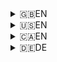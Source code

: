 <!--
 CONTRIBUTING.md

 This source file is part of the Workspace open source project.
 Diese Quelldatei ist Teil des quelloffenen Arbeitsbereich‐Projekt.
 https://github.com/SDGGiesbrecht/Workspace#workspace

 Copyright ©2017–2021 Jeremy David Giesbrecht and the Workspace project contributors.
 Urheberrecht ©2017–2021 Jeremy David Giesbrecht und die Mitwirkenden des Arbeitsbereich‐Projekts.

 Soli Deo gloria.

 Licensed under the Apache Licence, Version 2.0.
 See http://www.apache.org/licenses/LICENSE-2.0 for licence information.
 -->

<details>
<summary>🇬🇧EN</summary>
# Contributing to Workspace

Everyone is welcome to contribute to Workspace!

## Step 1: Report

From the smallest typo to the severest crash, whether you are reporting a bug or requesting a new feature, whether you already have a solution in mind or not, please **always start by reporting it**.

Please search the [existing issues](../../issues) to see if something related has already been reported.

- If there is already a related issue, please join that conversation and share any additional information you have.
- Otherwise, open a [new issue](../../issues/new).

Even if you think you have the solution, please **do not start working on it** until you hear from one of the project administrators. This may save you some work in the event that someone else is already working on it, or if your idea ends up deemed beyond the scope of the project goals.

## Step 2: Branch

If you have [reported](#step-1-report) your idea and an administrator has given you the green light, follow these steps to get a local copy you can work on.

1. **Fork the repository** by clicking “Fork” in the top‐right of the repository page. (Skip this step if you have been given write access.)
2. **Create a local clone**. `git clone https://github.com/user/Workspace`
3. **Create a development branch**. `git checkout -b some‐new‐branch‐name`
4. **Set up the workspace** by double‐clicking `Refresh` in the root folder. (If your system is set to *edit* scripts instead of *execute* them, you may have to execute the file from a terminal instead.)

Now you are all set to try out your idea.

## Step 3: Submit

Once you have your idea working properly, follow these steps to submit your changes.

1. **Validate your changes** by double‐clicking `Validate` in the root folder.
2. **Commit your changes**. `git commit -m "Some description of the changes."`
3. **Push your changes**. `git push`
4. **Submit a pull request** by clicking “New Pull Request” in the branch list on GitHub.
5. **Wait for continuous integration** to complete its validation.
6. **Request a review** from SDGGiesbrecht by clicking the gear in the top right of the pull request page.

</details>
<details>
<summary>🇺🇸EN</summary>
# Contributing to Workspace

Everyone is welcome to contribute to Workspace!

## Step 1: Report

From the smallest typo to the severest crash, whether you are reporting a bug or requesting a new feature, whether you already have a solution in mind or not, please **always start by reporting it**.

Please search the [existing issues](../../issues) to see if something related has already been reported.

- If there is already a related issue, please join that conversation and share any additional information you have.
- Otherwise, open a [new issue](../../issues/new).

Even if you think you have the solution, please **do not start working on it** until you hear from one of the project administrators. This may save you some work in the event that someone else is already working on it, or if your idea ends up deemed beyond the scope of the project goals.

## Step 2: Branch

If you have [reported](#step-1-report) your idea and an administrator has given you the green light, follow these steps to get a local copy you can work on.

1. **Fork the repository** by clicking “Fork” in the top‐right of the repository page. (Skip this step if you have been given write access.)
2. **Create a local clone**. `git clone https://github.com/user/Workspace`
3. **Create a development branch**. `git checkout -b some‐new‐branch‐name`
4. **Set up the workspace** by double‐clicking `Refresh` in the root folder. (If your system is set to *edit* scripts instead of *execute* them, you may have to execute the file from a terminal instead.)

Now you are all set to try out your idea.

## Step 3: Submit

Once you have your idea working properly, follow these steps to submit your changes.

1. **Validate your changes** by double‐clicking `Validate` in the root folder.
2. **Commit your changes**. `git commit -m "Some description of the changes."`
3. **Push your changes**. `git push`
4. **Submit a pull request** by clicking “New Pull Request” in the branch list on GitHub.
5. **Wait for continuous integration** to complete its validation.
6. **Request a review** from SDGGiesbrecht by clicking the gear in the top right of the pull request page.

</details>
<details>
<summary>🇨🇦EN</summary>
# Contributing to Workspace

Everyone is welcome to contribute to Workspace!

## Step 1: Report

From the smallest typo to the severest crash, whether you are reporting a bug or requesting a new feature, whether you already have a solution in mind or not, please **always start by reporting it**.

Please search the [existing issues](../../issues) to see if something related has already been reported.

- If there is already a related issue, please join that conversation and share any additional information you have.
- Otherwise, open a [new issue](../../issues/new).

Even if you think you have the solution, please **do not start working on it** until you hear from one of the project administrators. This may save you some work in the event that someone else is already working on it, or if your idea ends up deemed beyond the scope of the project goals.

## Step 2: Branch

If you have [reported](#step-1-report) your idea and an administrator has given you the green light, follow these steps to get a local copy you can work on.

1. **Fork the repository** by clicking “Fork” in the top‐right of the repository page. (Skip this step if you have been given write access.)
2. **Create a local clone**. `git clone https://github.com/user/Workspace`
3. **Create a development branch**. `git checkout -b some‐new‐branch‐name`
4. **Set up the workspace** by double‐clicking `Refresh` in the root folder. (If your system is set to *edit* scripts instead of *execute* them, you may have to execute the file from a terminal instead.)

Now you are all set to try out your idea.

## Step 3: Submit

Once you have your idea working properly, follow these steps to submit your changes.

1. **Validate your changes** by double‐clicking `Validate` in the root folder.
2. **Commit your changes**. `git commit -m "Some description of the changes."`
3. **Push your changes**. `git push`
4. **Submit a pull request** by clicking “New Pull Request” in the branch list on GitHub.
5. **Wait for continuous integration** to complete its validation.
6. **Request a review** from SDGGiesbrecht by clicking the gear in the top right of the pull request page.

</details>
<details>
<summary>🇩🇪DE</summary>
# Bei Workspace mitwirken

Jeder ist willkommen, bei Workspace mitzuwirken!

## Schritt 1: Melden

Vom keinsten Tippfehler bis zum schlimmster Absturz, ob zum melden eines Fehlers oder zum anfordern eines neues Merkmals, ob Sie schon von einer Lösung weiß oder nicht, bitte **melden Sie es immer zuerst an**.

Bitte suchen Sie die [bereits bestehende Themen](../../issues), falls ähnliches schon gemeldet ist.

- Wenn eine ähnliche Thema schon bestehet, bitte nehmen Sie teil in dem Gespräch und melden Sie irgenwelche Neuigkeiten dort.
- Sonst öffnen Sie eine [neue Thema](../../issues/new).

Selbst wenn Sie die Lösung zu haben glauben, bitte **fangen Sie nicht an** bis Sie von einem der Verwalter gehört haben. So können Sie sich Arbeit sparen, wenn sonst jemand das selbe schon angefangen hat, oder wenn entschieden wird, dass Ihre Idee sich doch außerhalb der Projektziele befindet.

## Schritt 2: Abzweigen

Nachdem Sie Ihre Idee [gemeldet](#schritt-1-melden) haben und ein Verwalter Ihnen ein grünes Licht gegeben hat, folgen Sie diese Schritte um eine lokale Kopie zu herzustellen, die Sie verarbeiten können.

1. **Das Lager (*repository*) aufspalten (*fork*)**. Auf „Fork“ oben rechts auf der Lagerseite klicken. (Diesen Schritt überspringen, wenn sie schon Schreibzugriff haben.)
2. **Einen lokalen Nachbau (*clone*) erstellen**. `git clone https://github.com/user/Workspace`
3. **Einen Entwicklungszweig (*branch*) erstellen**. `git checkout -b igrendwelcher‐neuer‐zweigname`
4. **Den Arbeitsbereich aufstellen**. Auf `Refresh` (*auffrischen*) in der Lagerwurzel doppelklicken. (Wenn Ihr System so eingestellt ist, dass es das *Verarbeiten* von Skripts bevorzugt, anstatt das *Ausführen*, dann müssen Sie vielleicht stattdessen das Skript in einem Terminal ausführen.)

Jetzt sind Sie bereit, Ihre Idee zu probieren.

## Schritt 3: Einreichen

Nachdem Ihre Idee gut funktioniert, folgen Sie diese Schritte um Ihre Änderungen einzureichen.

1. **Ihre Änderungen überprüfen**. Auf `Validate` in der Lagerwurzel doppelklicken.
2. **Ihre Änderungen übergeben (*commit*)**. `git commit -m "Irgendwelche Beschreibung der Änderungen."`
3. **Ihre Änderungen stoßen (*push*)**. `git push`
4. **Eine Abziehungsanforderung (*pull request*)**. „New Pull Request“ in der Zweigliste bei GitHub.
5. **Auf die überprüfung der fortlaufenden Einbindung (*continuous integration*) warten**.
6. **Eine Bewertung (*review*) von SDGGiesbrecht anfordern**. Auf den Zahnrad oben rechts auf der Seite der Abziehungsanforderung klicken.

</details>
